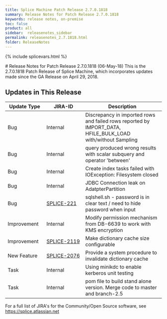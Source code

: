 ```yaml
---
title: Splice Machine Patch Release 2.7.0.1818
summary: Release Notes for Patch Release 2.7.0.1818
keywords: release notes, on-premise
toc: false
product: all
sidebar:  releasenotes_sidebar
permalink: releasenotes_2.7.1818.html
folder: ReleaseNotes
---
```

{% include splicevars.html %}
<section>
<div class="TopicContent" data-swiftype-index="true" markdown="1">
# Release Notes for Patch Release 2.7.0.1818 (06-May-18)
This is the 2.7.0.1818 Patch Release of Splice Machine, which incorporates updates made since the GA Release on April 29, 2018.

## Updates in This Release
<table>
    <col width="125px" />
    <col width="125px" />
    <col />
    <thead>
        <tr>
            <th>Update Type</th>
            <th>JIRA-ID</th>
            <th>Description</th>
        </tr>
    </thead>
    <tbody>
        <tr>
            <td>Bug</td>
            <td>Internal</td>
            <td>Discrepancy in imported rows and failed rows reported by IMPORT_DATA, HFILE_BULK_LOAD with/without Sampling</td>
        </tr>
        <tr>
            <td>Bug</td>
            <td>Internal</td>
            <td>query produced wrong results with scalar subquery and operator 'between'</td>
        </tr>
        <tr>
            <td>Bug</td>
            <td>Internal</td>
            <td>Create index tasks failed with IOException: Filesystem closed</td>
        </tr>
        <tr>
            <td>Bug</td>
            <td>Internal</td>
            <td>JDBC Connection leak on AdatpterPartition</td>
        </tr>
        <tr>
            <td>Bug</td>
            <td><a href="https://splice.atlassian.net/browse/SPLICE-221" target="_blank">SPLICE-221</a></td>
            <td>sqlshell.sh - password is in clear text / need to hide password when input</td>
        </tr>
        <tr>
            <td>Improvement</td>
            <td>Internal</td>
            <td>Modify permission mechanism from DB-6639 to work with KMS encryption</td>
        </tr>
        <tr>
            <td>Improvement</td>
            <td><a href="https://splice.atlassian.net/browse/SPLICE-2119" target="_blank">SPLICE-2119</a></td>
            <td>Make dictionary cache size configurable</td>
        </tr>
        <tr>
            <td>New Feature</td>
            <td><a href="https://splice.atlassian.net/browse/SPLICE-2076" target="_blank">SPLICE-2076</a></td>
            <td>Provide a system procedure to invalidate dictionary cache</td>
        </tr>
        <tr>
            <td>Task</td>
            <td>Internal</td>
            <td>Using minikdc to enable kerberos unit testing</td>
        </tr>
        <tr>
            <td>Task</td>
            <td>Internal</td>
            <td>pom file to build stand alone version. Merge code to master and branch-2.5</td>
        </tr>
    </tbody>
</table>

For a full list of JIRA's for the Community/Open Source software, see <https://splice.atlassian.net>

</div>
</section>
